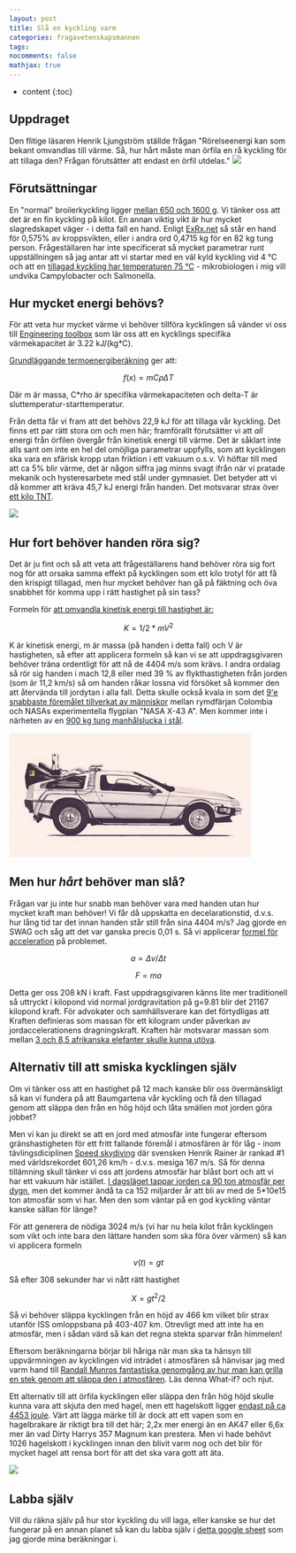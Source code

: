 ```yaml
---
layout: post
title: Slå en kyckling varm
categories: fragavetenskapsmannen
tags:
nocomments: false
mathjax: true
---
```

* content
{:toc}
## Uppdraget
Den flitige läsaren Henrik Ljungström ställde frågan "Rörelseenergi kan som bekant omvandlas till värme. Så, hur hårt måste man örfila en rå kyckling för att tillaga den? Frågan förutsätter att endast en örfil utdelas."
![](http://www.slapyodaddybbq.com/wp-content/uploads/DSC_7454.jpg)

## Förutsättningar
En "normal" broilerkyckling ligger [mellan 650 och 1600 g](https://www.quora.com/Whats-the-average-weight-of-a-whole-chicken). Vi tänker oss att det är en fin kyckling på kilot.
En annan viktig vikt är hur mycket slagredskapet väger - i detta fall en hand. Enligt [ExRx.net](https://exrx.net/Kinesiology/Segments) så står en hand för 0,575% av kroppsvikten, eller i andra ord 0,4715 kg för en 82 kg tung person.
Frågeställaren har inte specificerat så mycket parametrar runt uppställningen så jag antar att vi startar med en väl kyld kyckling vid 4 °C och att en [tillagad kyckling har temperaturen 75 °C](https://www.foodsafety.gov/keep/charts/mintemp.html) - mikrobiologen i mig vill undvika Campylobacter och Salmonella.

## Hur mycket energi behövs?
För att veta hur mycket värme vi behöver tillföra kycklingen så vänder vi oss till [Engineering toolbox](https://www.engineeringtoolbox.com/specific-heat-capacity-food-d_295.html) som lär oss att en kycklings specifika värmekapacitet är 3.22 kJ/(kg*C).

[Grundläggande termoenergiberäkning](http://earthphysicsteaching.homestead.com/Thermal_Energy_Calculations.html) ger att:

$$
f(x)=mC\rho \Delta T
$$

Där m är massa, C*rho är specifika värmekapaciteten och delta-T är sluttemperatur-starttemperatur.

Från detta får vi fram att det behövs 22,9 kJ för att tillaga vår kyckling. Det finns ett par rätt stora om och men här; framförallt förutsätter vi att *all* energi från örfilen övergår från kinetisk energi till värme. Det är såklart inte alls sant om inte en hel del omöjliga parametrar uppfylls, som att  kycklingen ska vara en sfärisk kropp utan friktion i ett vakuum o.s.v. Vi höftar till med att ca 5% blir värme, det är någon siffra jag minns svagt ifrån när vi pratade mekanik och hysteresarbete med stål under gymnasiet. Det betyder att vi då kommer att kräva 45,7 kJ energi från handen. Det motsvarar strax över [ett kilo TNT](https://en.wikipedia.org/wiki/TNT_equivalent).

![](https://cdn2.img.sputniknews.com/images/15836/63/158366333.jpg)

## Hur fort behöver handen röra sig?
Det är ju fint och så att veta att frågeställarens hand behöver röra sig fort nog för att orsaka samma effekt på kycklingen som ett kilo trotyl för att få den krispigt tillagad, men hur mycket behöver han gå på fäktning och öva snabbhet för komma upp i rätt hastighet på sin tass?

Formeln för [att omvandla kinetisk energi till hastighet är:](http://ffden-2.phys.uaf.edu/211_fall2002.web.dir/shawna_sastamoinen/Velocity_and_Kinetic_Energy.htm)

$$
K=1/2*mV^2
$$

K är kinetisk energi, m är massa (på handen i detta fall) och V är hastigheten, så efter att applicera formeln så kan vi se att uppdragsgivaren behöver träna ordentligt för att nå de 4404 m/s som krävs. I andra ordalag så rör sig handen i mach 12,8 eller med 39 % av flykthastigheten från jorden (som är 11,2 km/s) så om handen råkar lossna vid försöket så kommer den att återvända till jordytan i alla fall. Detta skulle också kvala in som det [9'e snabbaste föremålet tillverkat av människor](https://themysteriousworld.com/top-10-fastest-man-made-objects-ever/) mellan rymdfärjan Colombia och NASAs experimentella flygplan "NASA X-43 A". Men kommer inte i närheten av en [900 kg tung manhålslucka i stål](https://www.theregister.co.uk/2015/07/16/america_soviets_space_race/).

![Delorean](/images/delorean.png)

## Men hur *hårt* behöver man slå?
Frågan var ju inte hur snabb man behöver vara med handen utan hur mycket kraft man behöver! Vi får då uppskatta en decelarationstid, d.v.s. hur lång tid tar det innan handen står still från sina 4404 m/s? Jag gjorde en SWAG och såg att det var ganska precis 0,01 s. Så vi applicerar [formel för acceleration](https://sciencing.com/equations-speed-velocity-acceleration-8407782.html) på problemet.

$$
a=\Delta v / \Delta t
$$

$$
F=ma
$$

Detta ger oss 208 kN i kraft. Fast uppdragsgivaren känns lite mer traditionell så uttryckt i kilopond vid normal jordgravitation på g=9.81 blir det 21167 kilopond kraft. För advokater och samhällsverare kan det förtydligas att Kraften definieras som massan för ett kilogram under påverkan av jordaccelerationens dragningskraft. Kraften här motsvarar massan som mellan [3 och 8,5 afrikanska elefanter skulle kunna utöva](https://www.nationalgeographic.com/animals/mammals/a/african-elephant/).

## Alternativ till att smiska kycklingen själv

Om vi tänker oss att en hastighet på 12 mach kanske blir oss övermänskligt så kan vi fundera på att Baumgartena vår kyckling och få den tillagad genom att släppa den från en hög höjd och låta smällen mot jorden göra jobbet?

Men vi kan ju direkt se att en jord med atmosfär inte fungerar eftersom gränshastigheten för ett fritt fallande föremål i atmosfären är för låg - inom tävlingsdiciplinen [Speed skydiving](http://www.speed-skydiving.com/index.php/rankings) där svensken Henrik Rainer är rankad #1 med världsrekordet 601,26 km/h - d.v.s. mesiga 167 m/s. Så för denna tillämning skull tänker vi oss att jordens atmosfär har blåst bort och att vi har ett vakuum här istället. [I dagsläget tappar jorden ca 90 ton atmosfär per dygn](https://phys.org/news/2016-07-curious-case-earth-leaking-atmosphere.html), men det kommer ändå ta ca 152 miljarder år att bli av med de 5*10e15 ton atmosfär som vi har. Men den som väntar på en god kyckling väntar kanske sällan för länge? 

För att generera de nödiga 3024 m/s (vi har nu hela kilot från kycklingen som vikt och inte bara den lättare handen som ska föra över värmen) så kan vi applicera formeln

$$
v(t)=gt
$$

Så efter 308 sekunder har vi nått rätt hastighet

$$
X=gt^2/2
$$

Så vi behöver släppa kycklingen från en höjd av 466 km vilket blir strax utanför ISS omloppsbana på 403-407 km. Otrevligt med att inte ha en atmosfär, men i sådan värd så kan det regna stekta sparvar från himmelen!

Eftersom beräkningarna börjar bli håriga när man ska ta hänsyn till uppvärmningen av kycklingen vid inträdet i atmosfären så hänvisar jag med varm hand till [Randall Munros fantastiska genomgång av hur man kan grilla en stek genom att släppa den i atmosfären](https://what-if.xkcd.com/28/). Läs denna What-if? och njut.

Ett alternativ till att örfila kycklingen eller släppa den från hög höjd skulle kunna vara att skjuta den med hagel, men ett hagelskott ligger [endast på ca 4453 joule](http://wredlich.com/ny/2013/01/projectiles-muzzle-energy-stopping-power/). Värt att lägga märke till är dock att ett vapen som en hagelbrakare är riktigt bra till det här; 2,2x mer energi än en AK47 eller 6,6x mer än vad Dirty Harrys 357 Magnum kan prestera. Men vi hade behövt 1026 hagelskott i kycklingen innan den blivit varm nog och det blir för mycket hagel att rensa bort för att det ska vara gott att äta.

![](https://p.keepcalm-o-matic.co.uk/render/tshirt-mens-v2/w-480/c-DF6426/keep-calm-and-slap-chickens-2.png?v2)

## Labba själv
Vill du räkna själv på hur stor kyckling du vill laga, eller kanske se hur det fungerar på en annan planet så kan du labba själv i [detta google sheet](https://docs.google.com/spreadsheets/d/1KtW_w8Hv9mIb3e5EHV-JZRcpeGZbZks96jGU57Tvcpc/edit?usp=sharing) som jag gjorde mina beräkningar i.
